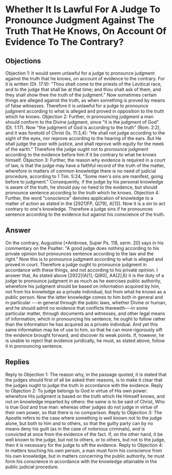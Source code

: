 # Whether It Is Lawful For A Judge To Pronounce Judgment Against The Truth That He Knows, On Account Of Evidence To The Contrary?
## Objections
Objection 1: It would seem unlawful for a judge to pronounce judgment against the truth that he knows, on account of evidence to the contrary. For it is written (Dt. 17:9): "Thou shalt come to the priests of the Levitical race, and to the judge that shall be at that time; and thou shalt ask of them, and they shall show thee the truth of the judgment." Now sometimes certain things are alleged against the truth, as when something is proved by means of false witnesses. Therefore it is unlawful for a judge to pronounce judgment according to what is alleged and proved in opposition to the truth which he knows.
Objection 2: Further, in pronouncing judgment a man should conform to the Divine judgment, since "it is the judgment of God" (Dt. 1:17). Now "the judgment of God is according to the truth" (Rom. 2:2), and it was foretold of Christ (Is. 11:3,4): "He shall not judge according to the sight of the eyes, nor reprove according to the hearing of the ears. But He shall judge the poor with justice, and shall reprove with equity for the meek of the earth." Therefore the judge ought not to pronounce judgment according to the evidence before him if it be contrary to what he knows himself.
Objection 3: Further, the reason why evidence is required in a court of law, is that the judge may have a faithful record of the truth of the matter, wherefore in matters of common knowledge there is no need of judicial procedure, according to 1 Tim. 5:24, "Some men's sins are manifest, going before to judgment." Consequently, if the judge by his personal knowledge is aware of the truth, he should pay no heed to the evidence, but should pronounce sentence according to the truth which he knows.
Objection 4: Further, the word "conscience" denotes application of knowledge to a matter of action as stated in the [2921]FP, Q[79], A[13]. Now it is a sin to act contrary to one's knowledge. Therefore a judge sins if he pronounces sentence according to the evidence but against his conscience of the truth.
## Answer
On the contrary, Augustine [*Ambrose, Super Ps. 118, serm. 20] says in his commentary on the Psalter: "A good judge does nothing according to his private opinion but pronounces sentence according to the law and the right." Now this is to pronounce judgment according to what is alleged and proved in court. Therefore a judge ought to pronounce judgment in accordance with these things, and not according to his private opinion.
I answer that, As stated above [2922](A[1]; Q[60], AA[2],6) it is the duty of a judge to pronounce judgment in as much as he exercises public authority, wherefore his judgment should be based on information acquired by him, not from his knowledge as a private individual, but from what he knows as a public person. Now the latter knowledge comes to him both in general and in particular ---in general through the public laws, whether Divine or human, and he should admit no evidence that conflicts therewith---in some particular matter, through documents and witnesses, and other legal means of information, which in pronouncing his sentence, he ought to follow rather than the information he has acquired as a private individual. And yet this same information may be of use to him, so that he can more rigorously sift the evidence brought forward, and discover its weak points. If, however, he is unable to reject that evidence juridically, he must, as stated above, follow it in pronouncing sentence.
## Replies
Reply to Objection 1: The reason why, in the passage quoted, it is stated that the judges should first of all be asked their reasons, is to make it clear that the judges ought to judge the truth in accordance with the evidence.
Reply to Objection 2: To judge belongs to God in virtue of His own power: wherefore His judgment is based on the truth which He Himself knows, and not on knowledge imparted by others: the same is to be said of Christ, Who is true God and true man: whereas other judges do not judge in virtue of their own power, so that there is no comparison.
Reply to Objection 3: The Apostle refers to the case where something is well known not to the judge alone, but both to him and to others, so that the guilty party can by no means deny his guilt (as in the case of notorious criminals), and is convicted at once from the evidence of the fact. If, on the other hand, it be well known to the judge, but not to others, or to others, but not to the judge, then it is necessary for the judge to sift the evidence.
Reply to Objection 4: In matters touching his own person, a man must form his conscience from his own knowledge, but in matters concerning the public authority, he must form his conscience in accordance with the knowledge attainable in the public judicial procedure.